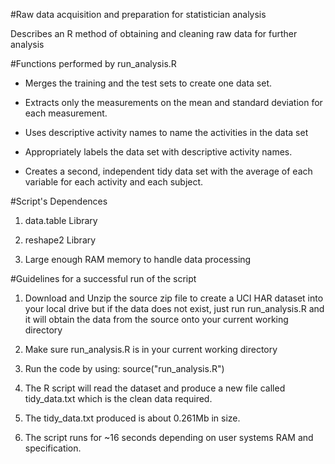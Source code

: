 #Raw data acquisition and preparation for statistician analysis


Describes an R method of obtaining and cleaning raw data for further analysis

#Functions performed by run_analysis.R

* Merges the training and the test sets to create one data set.

* Extracts only the measurements on the mean and standard deviation for each measurement.

* Uses descriptive activity names to name the activities in the data set

* Appropriately labels the data set with descriptive activity names.

* Creates a second, independent tidy data set with the average of each variable for each activity and each subject.

#Script's Dependences

1. data.table Library

2. reshape2 Library

3. Large enough RAM memory to handle data processing

#Guidelines for a successful run of the script

1. Download and Unzip the source zip file to create a UCI HAR dataset into your local drive but if the data does not exist, just run run_analysis.R and it will obtain the data from the source onto your current working directory

2. Make sure run_analysis.R is in your current working directory

3. Run the code by using: source("run_analysis.R")

4. The R script will read the dataset and produce a new file called tidy_data.txt which is the clean data required.

5. The tidy_data.txt produced is about 0.261Mb in size.

6. The script runs for ~16 seconds depending on user systems RAM and specification.



